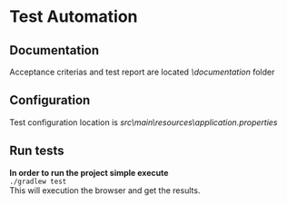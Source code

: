 Test Automation
==================
Documentation
------------------
Acceptance criterias and test report are located *\documentation* folder

Configuration
------------------
Test configuration location is *src\main\resources\application.properties*

Run tests
------------------
**In order to run the project simple execute**  
`./gradlew test`  
This will execution the browser and get the results.